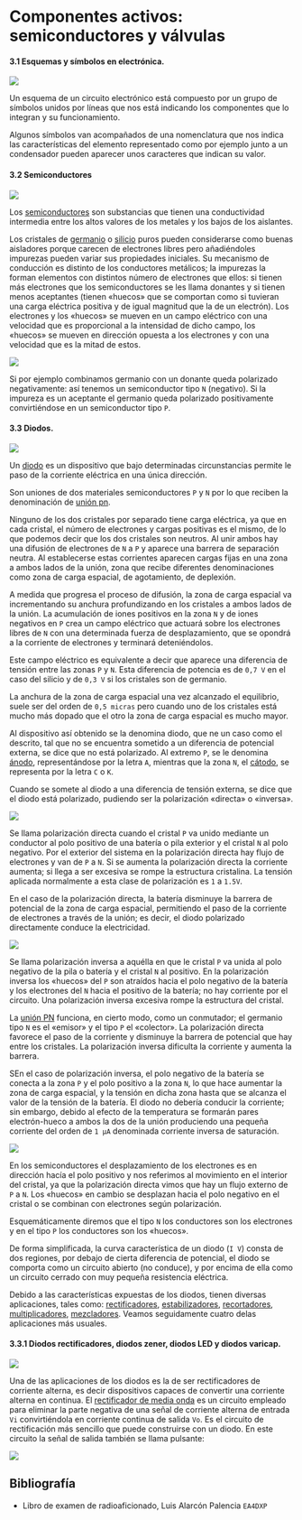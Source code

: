 # Componentes activos: semiconductores y válvulas

#### 3.1 Esquemas y símbolos en electrónica.

![](https://github.com/redeltaglio/RNMnetwork/raw/master/Images/simbolos.jpg)

Un esquema de un circuito electrónico está compuesto por un grupo de símbolos unidos por líneas que nos está indicando los componentes que lo integran y su funcionamiento.

Algunos símbolos van acompañados de una nomenclatura que nos indica las características del elemento representado como por ejemplo junto a un condensador pueden aparecer unos caracteres que indican su valor.

#### 3.2 Semiconductores

![](https://i2.wp.com/codigoespagueti.com/wp-content/uploads/2021/03/silicio-en-los-chips-1.jpg?resize=1280%2C720&quality=80&ssl=1)

Los [semiconductores](https://es.wikipedia.org/wiki/Semiconductor) son substancias que tienen una conductividad intermedia entre los altos valores de los metales y los bajos de los aislantes.

Los cristales de [germanio](https://es.wikipedia.org/wiki/Germanio) o [silicio](https://es.wikipedia.org/wiki/Silicio) puros pueden considerarse como buenas aisladores porque carecen de electrones libres pero añadiéndoles impurezas pueden variar sus propiedades iniciales. Su mecanismo de conducción es distinto de los conductores metálicos; la impurezas la forman elementos con distintos número de electrones que ellos: si tienen más electrones que los semiconductores se les llama donantes y si tienen menos aceptantes (tienen «huecos» que se comportan como si tuvieran una carga eléctrica positiva y de igual magnitud que la de un electrón). Los electrones y los «huecos» se mueven en un campo eléctrico con una velocidad que es proporcional a la intensidad de dicho campo, los «huecos» se mueven en dirección opuesta a los electrones y con una velocidad que es la mitad de estos.

![](https://upload.wikimedia.org/wikipedia/commons/8/8b/N-Type_Semiconductor_Bands.svg)

Si por ejemplo combinamos germanio con un donante queda polarizado negativamente: así tenemos un semiconductor tipo `N` (negativo). Si la impureza es un aceptante el germanio queda polarizado positivamente convirtiéndose en un semiconductor tipo `P`.

#### 3.3 Diodos.

![](https://upload.wikimedia.org/wikipedia/commons/d/d5/Diode-closeup.jpg)

Un [diodo](https://es.wikipedia.org/wiki/Diodo) es un dispositivo que bajo determinadas circunstancias permite le paso de la corriente eléctrica en una única dirección.

Son uniones de dos materiales semiconductores `P` y `N` por lo que reciben la denominación de <u>unión pn</u>.

Ninguno de los dos cristales por separado tiene carga eléctrica, ya que en cada cristal, el número de electrones y cargas positivas es el mismo, de lo que podemos decir que los dos cristales son neutros. Al unir ambos hay una difusión de electrones de `N` a `P` y aparece una barrera de separación neutra. Al establecerse estas corrientes aparecen cargas fijas en una zona a ambos lados de la unión, zona que recibe diferentes denominaciones como zona de carga espacial, de agotamiento, de deplexión.

A medida que progresa el proceso de difusión, la zona de carga espacial va incrementando su anchura profundizando en los cristales a ambos lados de la unión. La acumulación de iones positivos en la zona `N`  y de iones negativos en `P` crea un campo eléctrico que actuará sobre los electrones libres de `N` con una determinada fuerza de desplazamiento, que se opondrá a la corriente de electrones y terminará deteniéndolos.

Este campo eléctrico es equivalente a decir que aparece una diferencia de tensión entre las zonas `P` y `N`. Esta diferencia de potencia es de `0,7 V` en el caso del silicio y de `0,3 V` si los cristales son de germanio. 

La anchura de la zona de carga espacial una vez alcanzado el equilibrio, suele ser del orden de `0,5 micras` pero cuando uno de los cristales está mucho más dopado que el otro la zona de carga espacial es mucho mayor.

Al dispositivo así obtenido se la denomina diodo, que ne un caso como el descrito, tal que no se encuentra sometido a un diferencia de potencial externa, se dice que no está polarizado. Al extremo `P`, se le denomina [ánodo](https://es.wikipedia.org/wiki/%C3%81nodo), representándose por la letra `A`, mientras que la zona `N`, el [cátodo](https://es.wikipedia.org/wiki/C%C3%A1todo), se representa por la letra `C` o `K`.

Cuando se somete al diodo a una diferencia de tensión externa, se dice que el diodo está polarizado, pudiendo ser la polarización «directa» o «inversa».

![](https://raw.githubusercontent.com/redeltaglio/RNMnetwork/master/es.telecomlobby.com/radio_aficion/PCB/diodo_poldirecta.svg)

Se llama polarización directa cuando el cristal `P` va unido mediante un conductor al polo positivo de una batería o pila exterior y el cristal `N` al polo negativo. Por el exterior del sistema en la polarización directa hay flujo de electrones y van de `P` a `N`. Si se aumenta la polarización directa la corriente aumenta; si llega a ser excesiva se rompe la estructura cristalina. La tensión aplicada normalmente a esta clase de polarización es `1` a `1.5V`. 

En el caso de la polarización directa, la batería disminuye la barrera de potencial de la zona de carga espacial, permitiendo el paso de la corriente de electrones a través de la unión; es decir, el diodo polarizado directamente conduce la electricidad. 

![](https://github.com/redeltaglio/RNMnetwork/raw/master/es.telecomlobby.com/radio_aficion/PCB/diodo_polinversa.svg)

Se llama polarización inversa a aquélla en que le cristal `P` va unida al polo negativo de la pila o batería y el cristal `N` al positivo. En la polarización inversa los «huecos» del `P` son atraídos hacia el polo negativo de la batería y los electrones del `N` hacia el positivo de la batería; no hay corriente por el circuito. Una polarización inversa excesiva rompe la estructura del cristal. 

La <u>unión PN</u> funciona, en cierto modo, como un conmutador; el germanio tipo `N` es el «emisor» y el tipo `P` el «colector». La polarización directa favorece el paso de la corriente y disminuye la barrera de potencial que hay entre los cristales. La polarización inversa dificulta la corriente y aumenta la barrera.

SEn el caso de polarización inversa, el polo negativo de la batería se conecta a la zona `P` y el polo positivo a la zona `N`, lo que hace aumentar la zona de carga espacial, y la tensión en dicha zona hasta que se alcanza el valor de la tensión de la batería. El diodo no debería conducir la corriente; sin embargo, debido al efecto de la temperatura se formarán pares electrón-hueco a ambos la dos de la unión produciendo una pequeña corriente del orden de `1 µA` denominada corriente inversa de saturación.

![](https://upload.wikimedia.org/wikipedia/commons/5/51/Diodo_-_curva_caracter%C3%ADstica_%28Sockley%29.png)

En los semiconductores el desplazamiento de los electrones es en dirección hacía el polo positivo y nos referimos al movimiento en el interior del cristal, ya que la polarización directa vimos que hay un flujo externo de `P` a `N`. Los «huecos» en cambio se desplazan hacia el polo negativo en el cristal o se combinan con electrones según polarización.

Esquemáticamente diremos que el tipo `N` los conductores son los electrones y en el tipo `P` los conductores son los «huecos».

De forma simplificada, la curva característica de un diodo (`I V`) consta de dos regiones, por debajo de cierta diferencia de potencial, el diodo se comporta como un circuito abierto (no conduce), y por encima de ella como un circuito cerrado con muy pequeña resistencia eléctrica.

Debido a las características expuestas de los diodos, tienen diversas aplicaciones, tales como: [rectificadores](https://es.wikipedia.org/wiki/Rectificador), [estabilizadores](https://es.wikipedia.org/wiki/Regulador_de_tensi%C3%B3n), [recortadores](https://es.wikipedia.org/wiki/Limitador), [multiplicadores](https://es.wikipedia.org/wiki/Multiplicador_de_tensi%C3%B3n), [mezcladores](https://es.wikipedia.org/wiki/Mezclador_de_frecuencias). Veamos seguidamente cuatro delas aplicaciones más usuales.

#### 3.3.1 Diodos rectificadores, diodos zener, diodos LED y diodos varicap.

![](https://raw.githubusercontent.com/redeltaglio/RNMnetwork/master/es.telecomlobby.com/radio_aficion/PCB/retificador_mediaonda.svg)

Una de las aplicaciones de los diodos es la de ser rectificadores de corriente alterna, es decir dispositivos capaces de convertir una corriente alterna en continua. El [rectificador de media onda](https://es.wikipedia.org/wiki/Rectificador_de_monof%C3%A1sico_de_media_onda) es un circuito empleado para eliminar la parte negativa de una señal de corriente alterna de entrada `Vi` convirtiéndola en corriente continua de salida `Vo`. Es el circuito de rectificación más sencillo que puede construirse con un diodo. En este circuito la señal de salida también se llama pulsante:

![](https://upload.wikimedia.org/wikipedia/commons/c/c6/Tensi%C3%B3n_rectificada_media_onda.png)

## Bibliografía

- Libro de examen de radioaficionado, Luis Alarcón Palencia `EA4DXP`